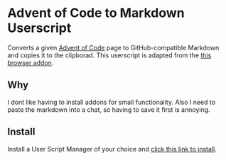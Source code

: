 # Advent of Code to Markdown Userscript

Converts a given [Advent of Code](https://adventofcode.com) page to GitHub-compatible Markdown and copies it to the clipborad.
This userscript is adapted from the [this browser addon](https://github.com/kfarnung/aoc-to-markdown).

## Why

I dont like having to install addons for small functionality. Also I need to paste the markdown into a chat, so having to save it first is annoying.

## Install

Install a User Script Manager of your choice and [click this link to install](https://github.com/bernikr/aoc-to-markdown/raw/main/aoc-to-markdown.user.js).
